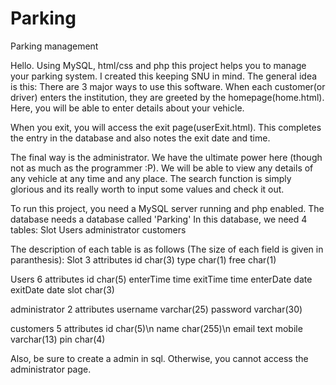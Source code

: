 # Parking
Parking management

Hello.
Using MySQL, html/css and php this project helps you to manage your parking system.
I created this keeping SNU in mind.
The general idea is this:
There are 3 major ways to use this software.
When each customer(or driver) enters the institution, they are greeted by the homepage(home.html).
Here, you will be able to enter details about your vehicle. 

When you exit, you will access the exit page(userExit.html). This completes the entry in the database and also notes the exit date and time.

The final way is the administrator. We have the ultimate power here (though not as much as the programmer :P).
We will be able to view any details of any vehicle at any time and any place. The search function is simply glorious and its really worth to input some values and check it out.



To run this project, you need a MySQL server running and php enabled.
The database needs a database called 'Parking'
In this database, we need 4 tables:
Slot
Users
administrator
customers

The description of each table is as follows (The size of each field is given in paranthesis):
Slot
3 attributes
  id char(3)
  type char(1)
  free char(1)
  
Users
6 attributes
  id char(5)
  enterTime time
  exitTime time
  enterDate date
  exitDate date
  slot char(3)

administrator
2 attributes
  username varchar(25)
  password varchar(30)

customers
5 attributes
  id char(5)\n
  name char(255)\n
  email text
  mobile varchar(13)
  pin char(4)

Also, be sure to create a admin in sql. Otherwise, you cannot access the administrator page. 
